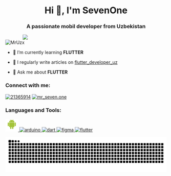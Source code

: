 <h1 align="center">Hi 👋, I'm SevenOne</h1>
<h3 align="center">A passionate mobil developer from Uzbekistan</h3>
 <img align="right" width="450" src="https://i.pinimg.com/originals/03/a4/a5/03a4a5f034bf0bafa661fd8a8aabedc8.gif"/> 
<p align="left"> <img src="https://komarev.com/ghpvc/?username=uzxteam&label=Profile%20views&color=0e75b6&style=flat" alt="MrUzx" /> </p>


- 🌱 I’m currently learning **FLUTTER**


- 📝 I regularly write articles on [flutter_developer_uz](https://t.me/flutter_developer_uz)

- 💬 Ask me about **FLUTTER**

<h3 align="left">Connect with me:</h3>
<p align="left">
<a href="https://stackoverflow.com/users/user:21365914" target="blank"><img align="center" src="https://raw.githubusercontent.com/rahuldkjain/github-profile-readme-generator/master/src/images/icons/Social/stack-overflow.svg" alt="21365914" height="30" width="40" /></a>
<a href="https://instagram.com/mr_seven.one" target="blank"><img align="center" src="https://raw.githubusercontent.com/rahuldkjain/github-profile-readme-generator/master/src/images/icons/Social/instagram.svg" alt="mr_seven.one" height="30" width="40" /></a>
</p><p align="left">
</p>

<h3 align="left">Languages and Tools:</h3>
<p align="left"> <a href="https://developer.android.com" target="_blank" rel="noreferrer"> <img src="https://raw.githubusercontent.com/devicons/devicon/master/icons/android/android-original-wordmark.svg" alt="android" width="40" height="40"/> </a> <a href="https://www.arduino.cc/" target="_blank" rel="noreferrer"> <img src="https://cdn.worldvectorlogo.com/logos/arduino-1.svg" alt="arduino" width="40" height="40"/> </a> <a href="https://dart.dev" target="_blank" rel="noreferrer"> <img src="https://www.vectorlogo.zone/logos/dartlang/dartlang-icon.svg" alt="dart" width="40" height="40"/> </a> <a href="https://www.figma.com/" target="_blank" rel="noreferrer"> <img src="https://www.vectorlogo.zone/logos/figma/figma-icon.svg" alt="figma" width="40" height="40"/> </a> <a href="https://flutter.dev" target="_blank" rel="noreferrer"> <img src="https://www.vectorlogo.zone/logos/flutterio/flutterio-icon.svg" alt="flutter" width="40" height="40"/> </a> </p>


<img src=https://raw.githubusercontent.com/yetimdasturchi/yetimdasturchi/output/snake.svg>

